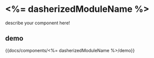 # <%= dasherizedModuleName %>

describe your component here!

## demo
{{docs/components/<%= dasherizedModuleName %>/demo}}
